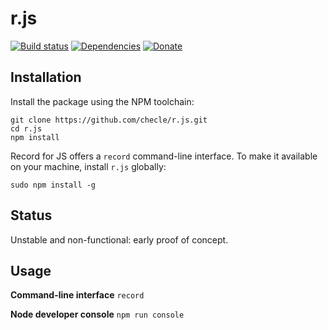 # r.js
[![Build status](https://img.shields.io/travis/checle/r.js/master.svg?style=flat-square)](https://travis-ci.org/checle/r.js)
[![Dependencies](https://img.shields.io/david/checle/r.js.svg?maxAge=2592000&style=flat-square)](https://david-dm.org/checle/r.js)
[![Donate](https://img.shields.io/badge/%E2%99%A5-donate-96c4ff.svg?style=flat-square)](https://www.paypal.com/cgi-bin/webscr?cmd=_s-xclick&hosted_button_id=979Z59SUQ52HY)

## Installation

Install the package using the NPM toolchain:

    git clone https://github.com/checle/r.js.git
    cd r.js
    npm install

Record for JS offers a `record` command-line interface. To make it available on your machine, install `r.js` globally:

    sudo npm install -g

## Status

Unstable and non-functional: early proof of concept.

## Usage

**Command-line interface** `record`

**Node developer console** `npm run console`
